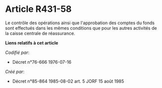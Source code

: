 # Article R431-58

Le contrôle des opérations ainsi que l'approbation des comptes du fonds sont effectués dans les mêmes conditions que pour les
autres activités de la caisse centrale de réassurance.

**Liens relatifs à cet article**

_Codifié par_:

  - Décret n°76-666 1976-07-16

_Créé par_:

  - Décret n°85-864 1985-08-02 art. 5 JORF 15 août 1985
